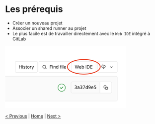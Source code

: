 # Les prérequis

* Créer un nouveau projet
* Associer un shared runner au projet
* Le plus facile est de travailler directement avec le `Web IDE` intégré à GitLab

<p>
<img src="web-ide.png" height="200">
</p> 



[< Previous](../README.md) | [Home](../README.md) | [Next >](../exercice_1/README.md)